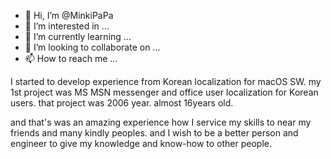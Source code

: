 - 👋 Hi, I’m @MinkiPaPa
- 👀 I’m interested in ...
- 🌱 I’m currently learning ...
- 💞️ I’m looking to collaborate on ...
- 📫 How to reach me ...

I started to develop experience from Korean localization for macOS SW.
my 1st project was MS MSN messenger and office user localization for Korean users.
that project was 2006 year. almost 16years old.

and that's was an amazing experience how I service my skills to near my friends and many kindly peoples.
and I wish to be a better person and engineer to give my knowledge and know-how to other people.

<!---
MinkiPaPa/MinkiPaPa is a ✨ special ✨ repository because its `README.md` (this file) appears on your GitHub profile.
You can click the Preview link to take a look at your changes.
--->
